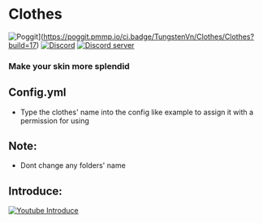 # Clothes
![Poggit](https://poggit.pmmp.io/ci.badge/TungstenVn/Clothes/Clothes?build=17)](https://poggit.pmmp.io/ci.badge/TungstenVn/Clothes/Clothes?build=17)
[![Discord](https://img.shields.io/badge/chat-on%20discord-7289da.svg)](https://discord.gg/5CpFadd)
<a href="https://discord.gg/5CpFadd"><img src="https://discordapp.com/api/guilds/472786873492832256/embed.png" alt="Discord server"/></a>
### Make your skin more splendid 
## **Config.yml**
 - Type the clothes' name into the config like example to assign it with a permission for using
## **Note**:
 - Dont change any folders' name
## **Introduce**:
 [![Youtube Introduce](https://img.youtube.com/vi/ZGMaG80Wi3g/0.jpg)](https://www.youtube.com/watch?v=ZGMaG80Wi3g)
